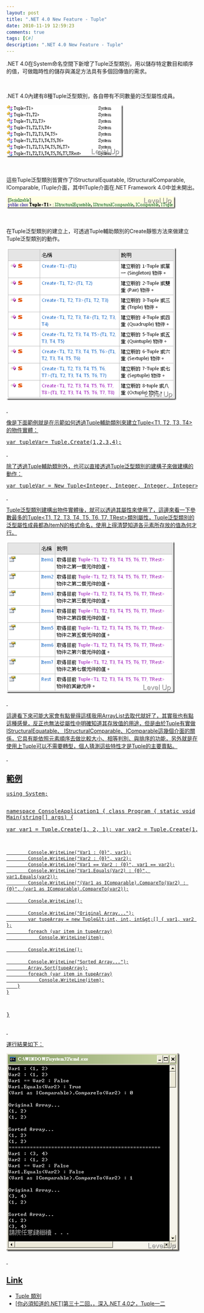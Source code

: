 ```yaml
---
layout: post
title: ".NET 4.0 New Feature - Tuple"
date: 2010-11-19 12:59:23
comments: true
tags: [C#]
description: ".NET 4.0 New Feature - Tuple"
---
```

<p>.NET 4.0在System命名空間下新增了Tuple泛型類別，用以儲存特定數目和順序的值，可做臨時性的儲存與滿足方法具有多個回傳值的需求。</p>  <p> </p>  <p>.NET 4.0內建有8種Tuple泛型類別，各自帶有不同數量的泛型屬性成員。</p>  <p><img style="border-top-width: 0px; border-left-width: 0px; border-bottom-width: 0px; border-right-width: 0px" height="139" alt="image" src="\images\posts\19555\image_thumb_3.png" width="308" border="0" /></a></p>  <p> </p>  <p>這些Tuple泛型類別皆實作了IStructuralEquatable, IStructuralComparable, IComparable, ITuple介面，其中ITuple介面在.NET Framework 4.0中並未開出。</p>  <p><a href="http://files.dotblogs.com.tw/larrynung/1011/.NET4.0NewFeatureTuple_AEEE/image_4.png"><img style="border-top-width: 0px; border-left-width: 0px; border-bottom-width: 0px; border-right-width: 0px" height="33" alt="image" src="\images\posts\19555\image_thumb_1.png" width="446" border="0" /></a></p>  <p> </p>  <p>在Tuple泛型類別的建立上，可透過Tuple輔助類別的Create靜態方法來做建立Tuple泛型類別的動作。</p>  <p><a href="http://files.dotblogs.com.tw/larrynung/1011/.NET4.0NewFeatureTuple_AEEE/image_12.png"><img style="border-top-width: 0px; border-left-width: 0px; border-bottom-width: 0px; border-right-width: 0px" height="402" alt="image" src="\images\posts\19555\image_thumb_5.png" width="448" border="0" /></p>  <p> </p>  <p>像是下面範例就是在示範如何透過Tuple輔助類別來建立Tuple&lt;T1, T2, T3, T4&gt;的物件實體：</p>  <div class="wlWriterSmartContent" id="scid:812469c5-0cb0-4c63-8c15-c81123a09de7:6580d1a1-56b9-43a4-8e1c-0e5bacbc8907" style="padding-right: 0px; display: inline; padding-left: 0px; float: none; padding-bottom: 0px; margin: 0px; padding-top: 0px"><pre name="code" class="c#">var tupleVar= Tuple.Create(1,2,3,4);</pre></div>

<p> </p>

<p>除了透過Tuple輔助類別外，也可以直接透過Tuple泛型類別的建構子來做建構的動作：</p>

<div class="wlWriterSmartContent" id="scid:812469c5-0cb0-4c63-8c15-c81123a09de7:c9668e97-36c2-4cab-bcde-eff7f87b82e2" style="padding-right: 0px; display: inline; padding-left: 0px; float: none; padding-bottom: 0px; margin: 0px; padding-top: 0px"><pre name="code" class="c#">var tupleVar = New Tuple&lt;Integer, Integer, Integer, Integer&gt;(1, 2, 3, 4);</pre></div>

<p> </p>

<p>Tuple泛型類別建構出物件實體後，就可以透過其屬性來使用了，這邊來看一下參數最多的Tuple&lt;T1, T2, T3, T4, T5, T6, T7, TRest&gt;類別屬性，Tuple泛型類別的泛型屬性成員都為ItemN的格式命名，使用上得清楚知道各元素所存放的值為何才行。</p>

<p><img style="border-top-width: 0px; border-left-width: 0px; border-bottom-width: 0px; border-right-width: 0px" height="400" alt="image" src="\images\posts\19555\image_thumb_4.png" width="444" border="0" /></p>

<p> </p>

<p>這邊看下來可能大家會有點覺得這樣我用ArrayList去取代就好了，其實我也有點這種感覺，反正也無法從屬性中明確知道其存放值的用途，但是由於Tuple有實做IStructuralEquatable、 IStructuralComparable、IComparable這幾個介面的關係，它具有能依照元素順序去做比較大小、相等判別、與排序的功能，另外就是在使用上Tuple可以不需要轉型，個人猜測這些特性才是Tuple的主要賣點。</p>

<p> </p>

<h2>範例 </h2>

<div class="wlWriterSmartContent" id="scid:812469c5-0cb0-4c63-8c15-c81123a09de7:c7de43ab-f94d-483c-8405-0949727eb690" style="padding-right: 0px; display: inline; padding-left: 0px; float: none; padding-bottom: 0px; margin: 0px; padding-top: 0px"><pre name="code" class="c#">using System;

namespace ConsoleApplication1
{
    class Program
    {
        static void Main(string[] args)
        {            
            var var1 = Tuple.Create(1, 2, 1);
            var var2 = Tuple.Create(1, 1, 2);

            Console.WriteLine("Var1 : {0}", var1);
            Console.WriteLine("Var2 : {0}", var2);
            Console.WriteLine("Var1 == Var2 : {0}", var1 == var2);
            Console.WriteLine("Var1.Equals(Var2) : {0}", var1.Equals(var2));
            Console.WriteLine("(Var1 as IComparable).CompareTo(Var2) : {0}", (var1 as IComparable).CompareTo(var2));

            Console.WriteLine();

            Console.WriteLine("Original Array...");
            var tupeArray = new Tuple&lt;int, int, int&gt;[] { var1, var2 };
            foreach (var item in tupeArray)
                Console.WriteLine(item);

            Console.WriteLine();

            Console.WriteLine("Sorted Array...");
            Array.Sort(tupeArray);
            foreach (var item in tupeArray)
                Console.WriteLine(item);
        }
    }
}</pre></div>

<p> </p>

<p>運行結果如下：</p>

<p><img style="border-top-width: 0px; border-left-width: 0px; border-bottom-width: 0px; border-right-width: 0px" height="523" alt="image" src="\images\posts\19555\image_thumb.png" width="457" border="0" /></p>

<p> </p>

<h2>Link</h2>

<ul>
  <li>Tuple 類別 </li>

  <li>[你必須知道的.NET]第三十二回，，深入.NET 4.0之，Tuple一二 </li>
</ul>